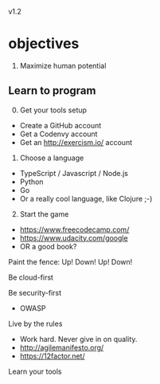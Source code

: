 v1.2

# objectives
1. Maximize human potential
## Learn to program
0. Get your tools setup
  * Create a GitHub account
  * Get a Codenvy account
  * Get an http://exercism.io/ account

1. Choose a language
  * TypeScript / Javascript / Node.js
  * Python
  * Go
  * Or a really cool language, like Clojure ;-)

2. Start the game
  * https://www.freecodecamp.com/
  * https://www.udacity.com/google
  * OR a good book?


Paint the fence: Up! Down! Up! Down!

Be cloud-first

Be security-first
- OWASP

Live by the rules
- Work hard. Never give in on quality.
- http://agilemanifesto.org/
- https://12factor.net/

Learn your tools